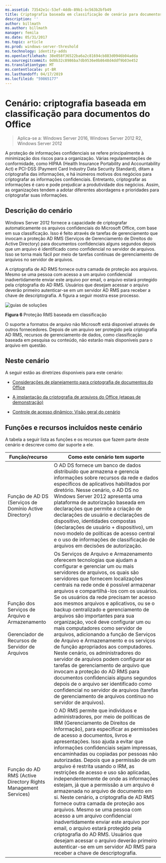 ```yaml
---
ms.assetid: 73542e1c-53ef-4ddb-89b1-bc563b2bfb49
title: Criptografia baseada em classificação de cenário para documentos do Office
description: ''
author: billmath
ms.author: billmath
manager: femila
ms.date: 05/31/2017
ms.topic: article
ms.prod: windows-server-threshold
ms.technology: identity-adds
ms.openlocfilehash: 38e058f36522ba6a2c81694cb883d0946b04adda
ms.sourcegitcommit: 0d0b32c8986ba7db9536e0b8648d4ddf9b03e452
ms.translationtype: MT
ms.contentlocale: pt-BR
ms.lasthandoff: 04/17/2019
ms.locfileid: "59865177"
---
```

# <a name="scenario-classification-based-encryption-for-office-documents"></a>Cenário: criptografia baseada em classificação para documentos do Office

>Aplica-se a: Windows Server 2016, Windows Server 2012 R2, Windows Server 2012

A proteção de informações confidenciais se refere principalmente à minimização dos riscos para a organização. Várias regulamentações de conformidade, como HIPAA (Health Insurance Portability and Accountability Act) e PCI-DSS (Payment Card Industry Data Security Standard), ditam a criptografia das informações, e há inúmeros motivos dos negócios para criptografar as informações confidenciais. Entretanto, criptografar as informações é caro e pode prejudicar a produtividade dos negócios. Assim, as organizações tendem a adotar diferentes abordagens e prioridades para criptografar suas informações.  
  
## <a name="BKMK_OVER"></a>Descrição do cenário  
 Windows Server 2012 fornece a capacidade de criptografar automaticamente os arquivos confidenciais do Microsoft Office, com base em sua classificação. Isso é feito através de tarefas de gerenciamento que invocam a proteção AD RMS (Serviços de Gerenciamento de Direitos do Active Directory) para documentos confidenciais alguns segundos depois que um arquivo é identificado como confidencial no servidor de arquivos. Isso se torna mais fácil por meio de tarefas contínuas de gerenciamento de arquivos no servidor de arquivos.  
  
A criptografia de AD RMS fornece outra camada de proteção aos arquivos. Mesmo se uma pessoa com acesso a um arquivo confidencial inadvertidamente enviar este arquivo por email, o arquivo estará protegido pela criptografia do AD RMS. Usuários que desejam acessar o arquivo deverão primeiro autenticar-se em um servidor AD RMS para receber a chave de descriptografia. A figura a seguir mostra esse processo.  
  
![guias de soluções](media/Scenario--Classification-Based-Encryption-for-Office-Documents/DynamicAccessControl_RevGuide_6.JPG)  
  
**Figura 6** Proteção RMS baseada em classificação  
  
O suporte a formatos de arquivo não Microsoft está disponível através de outros fornecedores. Depois de um arquivo ser protegido pela criptografia AD RMS, recursos de gerenciamento de dados, como classificação baseada em pesquisa ou conteúdo, não estarão mais disponíveis para o arquivo em questão.  
  
## <a name="in-this-scenario"></a>Neste cenário  
A seguir estão as diretrizes disponíveis para este cenário:  
  
-   [Considerações de planejamento para criptografia de documentos do Office](assetId:///14714ba6-d6a2-45e4-aae5-d3318817e52a)  
  
-   [A implantação da criptografia de arquivos do Office &#40;etapas de demonstração&#41;](Deploy-Encryption-of-Office-Files--Demonstration-Steps-.md)  
  
-   [Controle de acesso dinâmico: Visão geral do cenário](Dynamic-Access-Control--Scenario-Overview.md)  
  
## <a name="BKMK_NEW"></a>Funções e recursos incluídos neste cenário  
A tabela a seguir lista as funções e os recursos que fazem parte deste cenário e descreve como dar suporte a ele.  
  
|Função/recurso|Como este cenário tem suporte|  
|-----------------|---------------------------------|  
|Função de AD DS (Serviços de Domínio Active Directory)|O AD DS fornece um banco de dados distribuído que armazena e gerencia informações sobre recursos da rede e dados específicos de aplicativos habilitados por diretório. Nesse cenário, o AD DS no Windows Server 2012 apresenta uma plataforma de autorização baseada em declarações que permite a criação de declarações de usuário e declarações de dispositivo, identidades compostas (declarações de usuário + dispositivo), um novo modelo de políticas de acesso central e o uso de informações de classificação de arquivos em decisões de autorização.|  
|Função dos Serviços de Arquivo e Armazenamento<br /><br />Gerenciador de Recursos de Servidor de Arquivos|Os Serviços de Arquivo e Armazenamento oferecem tecnologias que ajudam a configurar e gerenciar um ou mais servidores de arquivos, os quais são servidores que fornecem localizações centrais na rede onde é possível armazenar arquivos e compartilhá-los com os usuários. Se os usuários da rede precisam ter acesso aos mesmos arquivos e aplicativos, ou se o backup centralizado e gerenciamento de arquivos são importantes para sua organização, você deve configurar um ou mais computadores como servidor de arquivos, adicionando a função de Serviços de Arquivo e Armazenamento e os serviços de função apropriados aos computadores. Neste cenário, os administradores do servidor de arquivos podem configurar as tarefas de gerenciamento de arquivo que invocam a proteção do AD RMS para documentos confidenciais alguns segundos depois de o arquivo ser identificado como confidencial no servidor de arquivos (tarefas de gerenciamento de arquivos contínuo no servidor de arquivos).|  
|Função do AD RMS (Active Directory Rights Management Services)|O AD RMS permite que indivíduos e administradores, por meio de políticas de IRM (Gerenciamento de Direitos de Informação), para especificar as permissões de acesso a documentos, livros e apresentações. Isso ajuda a evitar que informações confidenciais sejam impressas, encaminhadas ou copiadas por pessoas não autorizadas. Depois que a permissão de um arquivo é restrita usando o IRM, as restrições de acesso e uso são aplicadas, independentemente de onde as informações estejam, já que a permissão a um arquivo é armazenada no arquivo de documento em si. Neste cenário, a criptografia de AD RMS fornece outra camada de proteção aos arquivos. Mesmo se uma pessoa com acesso a um arquivo confidencial inadvertidamente enviar este arquivo por email, o arquivo estará protegido pela criptografia do AD RMS. Usuários que desejam acessar o arquivo deverão primeiro autenticar-se em um servidor AD RMS para receber a chave de descriptografia.|  
  


